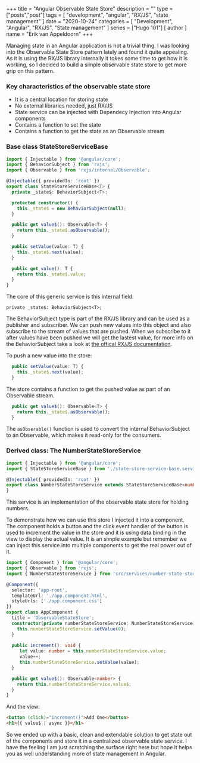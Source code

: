 +++
title = "Angular Observable State Store"
description = ""
type = ["posts","post"]
tags = [
    "development",
    "angular",
    "RX/JS",
    "state management"
]
date = "2020-10-24"
categories = [
    "Development",
    "Angular",
    "RX/JS",
    "State management"
]
series = ["Hugo 101"]
[ author ]
  name = "Erik van Appeldoorn"
+++
 
Managing state in an Angular application is not a trivial thing. I was looking into the Observable State Store pattern lately and found it quite appealing. As it is using the RX/JS library internally it tqkes some time to get how it is working, so I decided to build a simple observable state store to get more grip on this pattern.

### Key characteristics of the observable state store
- It is a central location for storing state
- No external libraries needed, just RX/JS
- State service can be injected with Dependecy Injection into Angular components 
- Contains a function to set the state
- Contains a function to get the state as an Observable stream

### Base class StateStoreServiceBase<T>

``` TypeScript
import { Injectable } from '@angular/core';
import { BehaviorSubject } from 'rxjs';
import { Observable } from 'rxjs/internal/Observable';

@Injectable({ providedIn: 'root' })
export class StateStoreServiceBase<T> {
  private _state$: BehaviorSubject<T>;

  protected constructor() {
    this._state$ = new BehaviorSubject(null);
  }

  public get value$(): Observable<T> {
    return this._state$.asObservable();
  }

  public setValue(value: T) {
    this._state$.next(value);
  }

  public get value(): T {
    return this._state$.value;
  }
}
```
 The core of this generic service is this internal field:

 `
private _state$: BehaviorSubject<T>;
 `

The BehaviorSubject type is part of the RX/JS library and can be used as a publisher and subscriber. We can push new values into this object and also subscribe to the stream of values that are pushed. When we subscribe to it after values have been pushed we will get the lastest value, for more info on the BehaviorSubject take a look at [the offical RX/JS documentation](https://www.learnrxjs.io/learn-rxjs/subjects/behaviorsubject ).

To push a new value into the store:

``` TypeScript
  public setValue(value: T) {
    this._state$.next(value);
  }
```

The store contains a function to get the pushed value as part of an Observable stream.

``` TypeScript
  public get value$(): Observable<T> {
    return this._state$.asObservable();
  }
```

The `asObserable()` function is used to convert the internal BehaviorSubject to an Observable, which makes it read-only for the consumers.

### Derived class: The NumberStateStoreService

``` TypeScript
import { Injectable } from '@angular/core';
import { StateStoreServiceBase } from './state-store-service-base.service';

@Injectable({ providedIn: 'root' })
export class NumberStateStoreService extends StateStoreServiceBase<number> {
}
```

This service is an implementation of the observable state store for holding numbers. 

To demonstrate how we can use this store I injected it into a component. The component holds a button and the click event handler of the button is used to increment the value in the store and it is using data binding in the view to display the actual value. It is an simple example but remember we can inject this service into multiple components to get the real power out of it.

``` TypeScript
import { Component } from '@angular/core';
import { Observable } from 'rxjs';
import { NumberStateStoreService } from 'src/services/number-state-store-service';

@Component({
  selector: 'app-root',
  templateUrl: './app.component.html',
  styleUrls: ['./app.component.css']
})
export class AppComponent {
  title = 'ObservableStateStore';
  constructor(private numberStateStoreService: NumberStateStoreService) {
    this.numberStateStoreService.setValue(0);
  }
  
  public increment(): void {
     let value: number = this.numberStateStoreService.value;
     value++;
     this.numberStateStoreService.setValue(value);
  }

  public get value$(): Observable<number> {
    return this.numberStateStoreService.value$;
  }
}
```
And the view:

``` HTML
<button (click)="increment()">Add One</button>
<h1>{{ value$ | async }}</h1>
```

 So we ended up with a basic, clean and extendable solution to get state out of the components and store it in a centralized observable state service. I have the feeling I am just scratching the surface right here but hope it helps you as well understanding more of state management in Angular.








